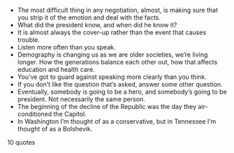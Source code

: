  - The most difficult thing in any negotiation, almost, is making sure that you strip it of the emotion and deal with the facts.
 - What did the president know, and when did he know it?
 - It is almost always the cover-up rather than the event that causes trouble.
 - Listen more often than you speak.
 - Demography is changing us as we are older societies, we’re living longer. How the generations balance each other out, how that affects education and health care.
 - You’ve got to guard against speaking more clearly than you think.
 - If you don’t like the question that’s asked, answer some other question.
 - Eventually, somebody is going to be a hero, and somebody’s going to be president. Not necessarily the same person.
 - The beginning of the decline of the Republic was the day they air-conditioned the Capitol.
 - In Washington I’m thought of as a conservative, but in Tennessee I’m thought of as a Bolshevik.

10 quotes